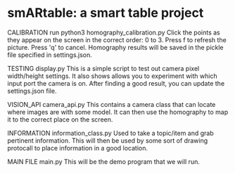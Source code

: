 # smARtable: a smart table project

CALIBRATION
run python3 homography_calibration.py
Click the points as they appear on the screen in the correct order: 0 to 3. Press f to refresh the picture. Press 'q' to cancel. Homography results will be saved in the pickle file specified in settings.json.


TESTING
display.py
This is a simple script to test out camera pixel width/height settings. It also shows allows you to experiment with which input port the camera is on. After finding a good result, you can update the settings.json file.

VISION_API
camera_api.py
This contains a camera class that can locate where images are with some model. It can then use the homography to map it to the correct place on the screen.

INFORMATION
information_class.py
Used to take a topic/item and grab pertinent information. This will then be used by some sort of drawing protocall to place information in a good location.

MAIN FILE
main.py
This will be the demo program that we will run.
